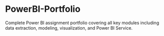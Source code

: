 # PowerBI-Portfolio
Complete Power BI assignment portfolio covering all key modules including data extraction, modeling, visualization, and Power BI Service.

